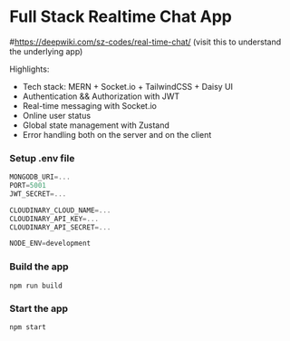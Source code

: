 # Full Stack Realtime Chat App

#https://deepwiki.com/sz-codes/real-time-chat/  (visit this to understand the underlying app)

Highlights:

-  Tech stack: MERN + Socket.io + TailwindCSS + Daisy UI
-  Authentication && Authorization with JWT
-  Real-time messaging with Socket.io
-  Online user status
-  Global state management with Zustand
-  Error handling both on the server and on the client


### Setup .env file

```js
MONGODB_URI=...
PORT=5001
JWT_SECRET=...

CLOUDINARY_CLOUD_NAME=...
CLOUDINARY_API_KEY=...
CLOUDINARY_API_SECRET=...

NODE_ENV=development
```

### Build the app

```shell
npm run build
```

### Start the app

```shell
npm start
```
